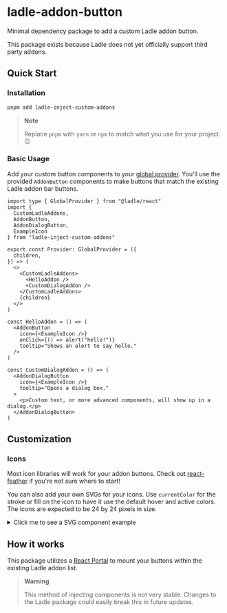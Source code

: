 # ladle-addon-button
Minimal dependency package to add a custom Ladle addon button.

This package exists because Ladle does not yet officially support third party addons.

## Quick Start

### Installation

```sh
pnpm add ladle-inject-custom-addons
```

> **Note**
>
> Replace `pnpm` with `yarn` or `npm` to match what you use for your project. 😉

### Basic Usage

Add your custom button components to your [global provider](https://ladle.dev/docs/providers). You'll use the provided `AddonButton` components to make buttons that match the existing Ladle addon bar buttons.

```tsx
import type { GlobalProvider } from "@ladle/react"
import {
  CustomLadleAddons,
  AddonButton,
  AddonDialogButton,
  ExampleIcon
} from "ladle-inject-custom-addons"

export const Provider: GlobalProvider = ({
  children,
}) => (
  <>
    <CustomLadleAddons>
      <HelloAddon />
      <CustomDialogAddon />
    </CustomLadleAddons>
    {children}
  </>
)

const HelloAddon = () => (
  <AddonButton
    icon={<ExampleIcon />}
    onClick={() => alert("hello!")}
    tooltip="Shows an alert to say hello."
  />
)

const CustomDialogAddon = () => (
  <AddonDialogButton
    icon={<ExampleIcon />}
    tooltip="Opens a dialog box."
  >
    <p>Custom text, or more advanced components, will show up in a dialog.</p>
  </AddonDialogButton>
)
```

## Customization

### Icons

Most icon libraries will work for your addon buttons. Check out [react-feather](https://github.com/feathericons/react-feather) if you're not sure where to start!

You can also add your own SVGs for your icons. Use `currentColor` for the stroke or fill on the icon to have it use the default hover and active colors. The icons are expected to be 24 by 24 pixels in size.

<details><summary>Click me to see a SVG component example</summary>

```tsx
const MyIcon = () => (
  <svg
    width={24}
    height={24}
    strokeWidth={2}
    viewport="0 0 24 24"
    stroke="currentcolor"
  >
    <ellipse cx="12" cy="12" rx="10" ry="10" />
  </svg>
)
```
</details>

## How it works

This package utilizes a [React Portal](https://react.dev/reference/react-dom/createPortal) to mount your buttons within the existing Ladle addon list.

> **Warning**
>
> This method of injecting components is not very stable. Changes to the Ladle package could easily break this in future updates.
